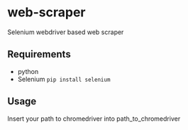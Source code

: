 # web-scraper
Selenium webdriver based web scraper

## Requirements
* python
* Selenium
`pip install selenium`

## Usage

Insert your path to chromedriver into path_to_chromedriver
